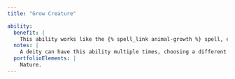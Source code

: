 ```yaml
---
title: "Grow Creature"

ability:
  benefit: |
    This ability works like the {% spell_link animal-growth %} spell, except that it can affect up to one creature of the specified type per divine rank each day, all of which must be within the deity's line of sight when first affected. The effect lasts one day.
  notes: |
    A deity can have this ability multiple times, choosing a different type of creature each time.
  portfolioElements: |
    Nature.
---
```

